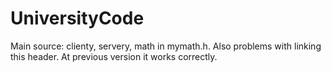 # UniversityCode

Main source: clienty, servery, math in mymath.h. Also problems with linking this header. At previous version it works
correctly.
